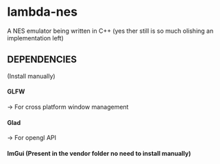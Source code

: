 # lambda-nes
A NES emulator being written in C++ (yes ther still is so much olishing an implementation left)

<h2>DEPENDENCIES</h2> (Install manually)

<h4>GLFW</h4>
-> For cross platform window management

<h4>Glad</h4>
-> For opengl API

<h4>ImGui (Present in the vendor folder no need to install manually)</h4>
